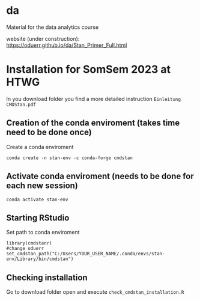 # da
Material for the data analytics course

website (under construction): https://oduerr.github.io/da/Stan_Primer_Full.html

# Installation for SomSem 2023 at HTWG
In you download folder you find a more detailed instruction `Einleitung CMDStan.pdf`
## Creation of the conda enviroment (takes time need to be done once)
Create a conda enviroment
```
conda create -n stan-env -c conda-forge cmdstan
```

## Activate conda enviroment (needs to be done for each new session)

```
conda activate stan-env
```

## Starting RStudio
Set path to conda enviroment 
```
library(cmdstanr)
#change oduerr
set_cmdstan_path("C:/Users/YOUR_USER_NAME/.conda/envs/stan-env/Library/bin/cmdstan") 
```

## Checking installation

Go to download folder open and execute `check_cmdstan_installation.R`


